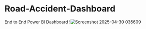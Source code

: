 # Road-Accident-Dashboard
End to End Power BI Dashboard !![Screenshot 2025-04-30 035609](https://github.com/user-attachments/assets/b3dbd363-6ad1-4a95-bfaa-a66c41044b5f)
